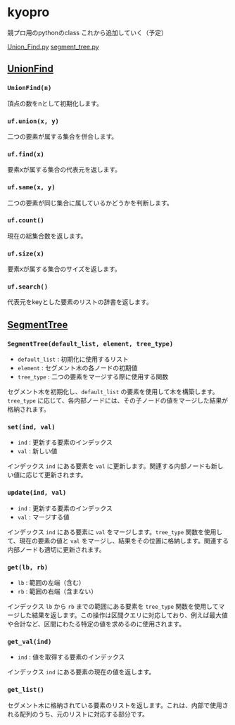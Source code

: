 # kyopro
競プロ用のpythonのclass
これから追加していく（予定）

[Union_Find.py](#unionfind)
[segment_tree.py](#segmenttree)


## [UnionFind](Union_Find.py)

### `UnionFind(n)`
頂点の数をnとして初期化します。

### `uf.union(x, y)`
二つの要素が属する集合を併合します。

### `uf.find(x)`
要素xが属する集合の代表元を返します。

### `uf.same(x, y)`
二つの要素が同じ集合に属しているかどうかを判断します。

### `uf.count()`
現在の総集合数を返します。

### `uf.size(x)`
要素xが属する集合のサイズを返します。

### `uf.search()`
代表元をkeyとした要素のリストの辞書を返します。


## [SegmentTree](segment_tree.py)

### `SegmentTree(default_list, element, tree_type)`
- `default_list` : 初期化に使用するリスト
- `element` : セグメント木の各ノードの初期値
- `tree_type` : 二つの要素をマージする際に使用する関数

セグメント木を初期化し、`default_list` の要素を使用して木を構築します。`tree_type` に応じて、各内部ノードには、その子ノードの値をマージした結果が格納されます。

### `set(ind, val)`
- `ind` : 更新する要素のインデックス
- `val` : 新しい値

インデックス `ind` にある要素を `val` に更新します。関連する内部ノードも新しい値に応じて更新されます。

### `update(ind, val)`
- `ind` : 更新する要素のインデックス
- `val` : マージする値

インデックス `ind` にある要素に `val` をマージします。`tree_type` 関数を使用して、現在の要素の値と `val` をマージし、結果をその位置に格納します。関連する内部ノードも適切に更新されます。

### `get(lb, rb)`
- `lb` : 範囲の左端（含む）
- `rb` : 範囲の右端（含まない）

インデックス `lb` から `rb` までの範囲にある要素を `tree_type` 関数を使用してマージした結果を返します。この操作は区間クエリに対応しており、例えば最大値や合計など、区間にわたる特定の値を求めるのに使用されます。

### `get_val(ind)`
- `ind` : 値を取得する要素のインデックス

インデックス `ind` にある要素の現在の値を返します。

### `get_list()`

セグメント木に格納されている要素のリストを返します。これは、内部で使用される配列のうち、元のリストに対応する部分です。

